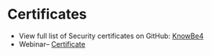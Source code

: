 # Certificates
- View full list of Security certificates on GitHub: [KnowBe4](https://github.com/Lunaura/Certificates/tree/Lunaura-SecurityCertificates)
- Webinar– [Certificate]()

